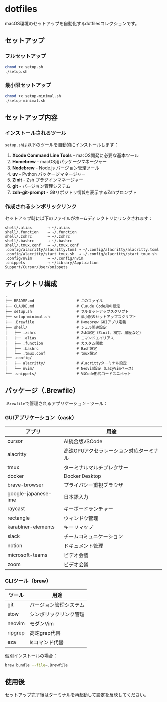 # dotfiles

macOS環境のセットアップを自動化するdotfilesコレクションです。

## セットアップ

### フルセットアップ

```bash
chmod +x setup.sh
./setup.sh
```

### 最小限セットアップ

```bash
chmod +x setup-minimal.sh
./setup-minimal.sh
```

## セットアップ内容

### インストールされるツール

`setup.sh`は以下のツールを自動的にインストールします：

1. **Xcode Command Line Tools** - macOS開発に必要な基本ツール
2. **Homebrew** - macOS用パッケージマネージャー
3. **Nodebrew** - Node.js バージョン管理ツール
4. **uv** - Python パッケージマネージャー
5. **Zinit** - Zsh プラグインマネージャー
6. **git** - バージョン管理システム
7. **zsh-git-prompt** - Gitリポジトリ情報を表示するZshプロンプト

### 作成されるシンボリックリンク

セットアップ時に以下のファイルがホームディレクトリにリンクされます：

```
shell/.alias       → ~/.alias
shell/.function    → ~/.function
shell/.zshrc       → ~/.zshrc
shell/.bashrc      → ~/.bashrc
shell/.tmux.conf   → ~/.tmux.conf
.config/alacritty/alacritty.toml → ~/.config/alacritty/alacritty.toml
.config/alacritty/start_tmux.sh  → ~/.config/alacritty/start_tmux.sh
.config/nvim       → ~/.config/nvim
.snippets          → ~/Library/Application Support/Cursor/User/snippets
```

## ディレクトリ構成

```
.
├── README.md                   # このファイル
├── CLAUDE.md                   # Claude Code用の設定
├── setup.sh                    # フルセットアップスクリプト
├── setup-minimal.sh            # 最小限のセットアップスクリプト
├── .Brewfile                   # Homebrew GUIアプリ定義
├── shell/                      # シェル関連設定
│   ├── .zshrc                  # Zsh設定（Zinit、補完、履歴など）
│   ├── .alias                  # コマンドエイリアス
│   ├── .function               # カスタム関数
│   ├── .bashrc                 # Bash設定
│   └── .tmux.conf              # tmux設定
├── .config/
│   ├── alacritty/              # Alacrittyターミナル設定
│   └── nvim/                   # Neovim設定（LazyVimベース）
└── .snippets/                  # VSCode形式コードスニペット
```

## パッケージ（.Brewfile）

`.Brewfile`で管理されるアプリケーション・ツール：

### GUIアプリケーション（cask）

| アプリ | 用途 |
|--------|------|
| cursor | AI統合版VSCode |
| alacritty | 高速GPUアクセラレーション対応ターミナル |
| tmux | ターミナルマルチプレクサー |
| docker | Docker Desktop |
| brave-browser | プライバシー重視ブラウザ |
| google-japanese-ime | 日本語入力 |
| raycast | キーボードランチャー |
| rectangle | ウィンドウ管理 |
| karabiner-elements | キーリマップ |
| slack | チームコミュニケーション |
| notion | ドキュメント管理 |
| microsoft-teams | ビデオ会議 |
| zoom | ビデオ会議 |

### CLIツール（brew）

| ツール | 用途 |
|--------|------|
| git | バージョン管理システム |
| stow | シンボリックリンク管理 |
| neovim | モダンVim |
| ripgrep | 高速grep代替 |
| eza | lsコマンド代替 |

個別インストールの場合：

```bash
brew bundle --file=.Brewfile
```

## 使用後

セットアップ完了後はターミナルを再起動して設定を反映してください。
